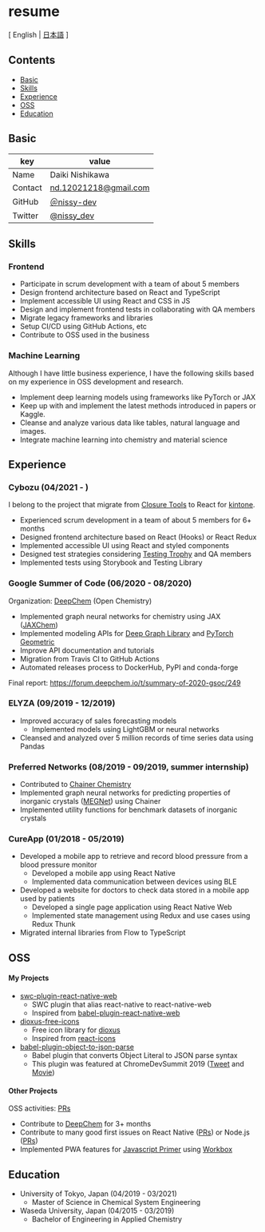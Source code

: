 # resume

[ English | [日本語](/README-ja.md) ]

## Contents

- [Basic](#Basic)
- [Skills](#Skills)
- [Experience](#Experience)
- [OSS](#OSS)
- [Education](#Education)

## Basic

| key     | value                                       |
| ------- | ------------------------------------------- |
| Name    | Daiki Nishikawa                             |
| Contact | nd.12021218@gmail.com                       |
| GitHub  | [＠nissy-dev](https://github.com/nissy-dev) |
| Twitter | [@nissy_dev](https://twitter.com/nissy_dev) |

## Skills

### Frontend

- Participate in scrum development with a team of about 5 members
- Design frontend architecture based on React and TypeScript
- Implement accessible UI using React and CSS in JS
- Design and implement frontend tests in collaborating with QA members
- Migrate legacy frameworks and libraries
- Setup CI/CD using GitHub Actions, etc
- Contribute to OSS used in the business

### Machine Learning

Although I have little business experience, I have the following skills based on my experience in OSS development and research.

- Implement deep learning models using frameworks like PyTorch or JAX
- Keep up with and implement the latest methods introduced in papers or Kaggle.
- Cleanse and analyze various data like tables, natural language and images.
- Integrate machine learning into chemistry and material science

## Experience

### Cybozu (04/2021 - )

I belong to the project that migrate from [Closure Tools](https://developers.google.com/closure) to React for [kintone](https://www.kintone.com/en-us/).

- Experienced scrum development in a team of about 5 members for 6+ months
- Designed frontend architecture based on React (Hooks) or React Redux
- Implemented accessible UI using React and styled components
- Designed test strategies considering [Testing Trophy](https://kentcdodds.com/blog/the-testing-trophy-and-testing-classifications) and QA members
- Implemented tests using Storybook and Testing Library

### Google Summer of Code (06/2020 - 08/2020)

Organization: [DeepChem](https://github.com/deepchem/deepchem) (Open Chemistry)

- Implemented graph neural networks for chemistry using JAX ([JAXChem](https://github.com/deepchem/jaxchem))
- Implemented modeling APIs for [Deep Graph Library](https://www.dgl.ai/) and [PyTorch Geometric](https://pytorch-geometric.readthedocs.io/en/latest/)
- Improve API documentation and tutorials
- Migration from Travis CI to GitHub Actions
- Automated releases process to DockerHub, PyPI and conda-forge

Final report: https://forum.deepchem.io/t/summary-of-2020-gsoc/249

### ELYZA (09/2019 - 12/2019)

- Improved accuracy of sales forecasting models
  - Implemented models using LightGBM or neural networks
- Cleansed and analyzed over 5 million records of time series data using Pandas

### Preferred Networks (08/2019 - 09/2019, summer internship)

- Contributed to [Chainer Chemistry](https://github.com/chainer/chainer-chemistry)
- Implemented graph neural networks for predicting properties of inorganic crystals ([MEGNet](https://github.com/materialsvirtuallab/megnet)) using Chainer
- Implemented utility functions for benchmark datasets of inorganic crystals

### CureApp (01/2018 - 05/2019)

- Developed a mobile app to retrieve and record blood pressure from a blood pressure monitor
  - Developed a mobile app using React Native
  - Implemented data communication between devices using BLE
- Developed a website for doctors to check data stored in a mobile app used by patients
  - Developed a single page application using React Native Web
  - Implemented state management using Redux and use cases using Redux Thunk
- Migrated internal libraries from Flow to TypeScript

## OSS

#### My Projects

- [swc-plugin-react-native-web](https://github.com/nissy-dev/swc-plugin-react-native-web)
  - SWC plugin that alias react-native to react-native-web
  - Inspired from [babel-plugin-react-native-web](https://github.com/necolas/react-native-web/tree/master/packages/babel-plugin-react-native-web)
- [dioxus-free-icons](https://github.com/nissy-dev/dioxus-free-icons)
  - Free icon library for [dioxus](https://dioxuslabs.com/)
  - Inspired from [react-icons](https://github.com/react-icons/react-icons)
- [babel-plugin-object-to-json-parse](https://github.com/nissy-dev/babel-plugin-object-to-json-parse)
  - Babel plugin that converts Object Literal to JSON parse syntax
  - This plugin was featured at ChromeDevSummit 2019 ([Tweet](https://twitter.com/mathias/status/1198266203413897216?s=20) and [Movie](https://www.youtube.com/watch?v=ff4fgQxPaO0))

#### Other Projects

OSS activities: [PRs](https://github.com/pulls?page=1&q=is%3Apr+author%3Anissy-dev+archived%3Afalse+-org%3Anissy-dev)

- Contribute to [DeepChem](https://github.com/deepchem/deepchem) for 3+ months
- Contribute to many good first issues on React Native ([PRs](https://github.com/facebook/react-native/pulls/nissy-dev)) or Node.js ([PRs](https://github.com/nodejs/node/pulls/nissy-dev))
- Implemented PWA features for [Javascript Primer](https://github.com/asciidwango/js-primer) using [Workbox](https://github.com/GoogleChrome/workbox)

## Education

- University of Tokyo, Japan (04/2019 - 03/2021)
  - Master of Science in Chemical System Engineering
- Waseda University, Japan (04/2015 - 03/2019)
  - Bachelor of Engineering in Applied Chemistry
